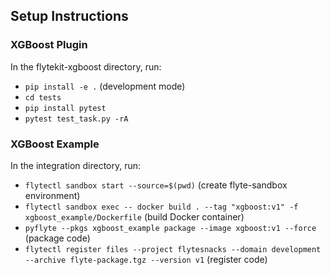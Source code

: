 ## Setup Instructions

### XGBoost Plugin

In the flytekit-xgboost directory, run:
* `pip install -e .` (development mode)
* `cd tests`
* `pip install pytest`
* `pytest test_task.py -rA`

### XGBoost Example

In the integration directory, run:
* `flytectl sandbox start --source=$(pwd)` (create flyte-sandbox environment)
* `flytectl sandbox exec -- docker build . --tag "xgboost:v1" -f xgboost_example/Dockerfile` (build Docker container)
* `pyflyte --pkgs xgboost_example package --image xgboost:v1 --force` (package code)
* `flytectl register files --project flytesnacks --domain development --archive flyte-package.tgz --version v1` (register code)
